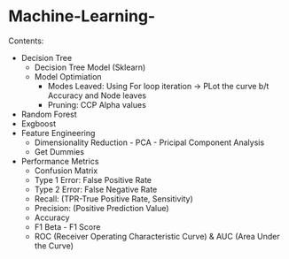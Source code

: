 # Machine-Learning-

Contents:
  - Decision Tree
    - Decision Tree Model (Sklearn)
    - Model Optimiation
      - Modes Leaved: Using For loop iteration -> PLot the curve b/t Accuracy and Node leaves
      - Pruning: CCP Alpha values 
  - Random Forest
  - Exgboost
  - Feature Engineering
    - Dimensionality Reduction - PCA - Pricipal Component Analysis
    - Get Dummies
  - Performance Metrics
    - Confusion Matrix
    - Type 1 Error: False Positive Rate
    - Type 2 Error: False Negative Rate
    - Recall: (TPR-True Positive Rate, Sensitivity)
    - Precision: (Positive Prediction Value)
    - Accuracy
    - F1 Beta - F1 Score
    - ROC (Receiver Operating Characteristic Curve) & AUC (Area Under the Curve)
 
 
